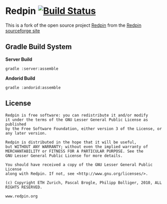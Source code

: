 # Redpin [![Build Status](https://travis-ci.org/MaKeAppDev/Redpin.svg?branch=travis)](https://travis-ci.org/MaKeAppDev/Redpin)

This is a fork of the open source project [Redpin](http://redpin.org/) from the [Redpin sourceforge site](http://sourceforge.net/projects/redpin/)

## Gradle Build System

**Server Build**  

~~~~~~~~~~~~~{.sh}
gradle :server:assemble
~~~~~~~~~~~~~

**Andorid Build**  

~~~~~~~~~~~~~{.sh}
gradle :andorid:assemble
~~~~~~~~~~~~~


## License

    Redpin is free software: you can redistribute it and/or modify
    it under the terms of the GNU Lesser General Public License as published
    by the Free Software Foundation, either version 3 of the License, or
    any later version.

    Redpin is distributed in the hope that it will be useful,
    but WITHOUT ANY WARRANTY; without even the implied warranty of
    MERCHANTABILITY or FITNESS FOR A PARTICULAR PURPOSE. See the
    GNU Lesser General Public License for more details.

    You should have received a copy of the GNU Lesser General Public License
    along with Redpin. If not, see <http://www.gnu.org/licenses/>.

    (c) Copyright ETH Zurich, Pascal Brogle, Philipp Bolliger, 2010, ALL RIGHTS RESERVED.
    
    www.redpin.org
